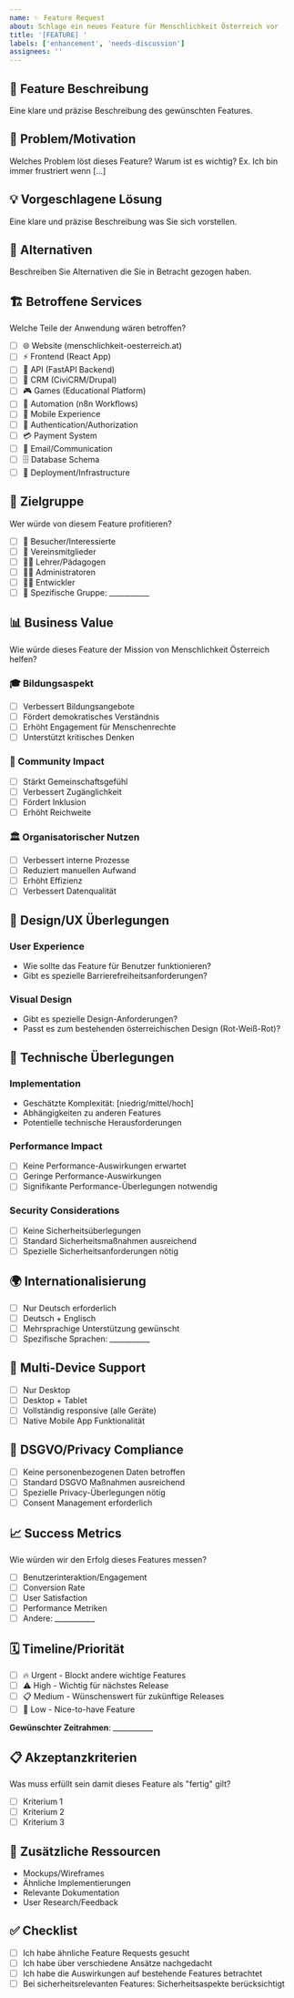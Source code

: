 ```yaml
---
name: ✨ Feature Request
about: Schlage ein neues Feature für Menschlichkeit Österreich vor
title: '[FEATURE] '
labels: ['enhancement', 'needs-discussion']
assignees: ''
---
```


## 🎯 Feature Beschreibung
Eine klare und präzise Beschreibung des gewünschten Features.

## 🤔 Problem/Motivation
Welches Problem löst dieses Feature? Warum ist es wichtig?
Ex. Ich bin immer frustriert wenn [...]

## 💡 Vorgeschlagene Lösung
Eine klare und präzise Beschreibung was Sie sich vorstellen.

## 🔄 Alternativen
Beschreiben Sie Alternativen die Sie in Betracht gezogen haben.

## 🏗️ Betroffene Services
Welche Teile der Anwendung wären betroffen?
- [ ] 🌐 Website (menschlichkeit-oesterreich.at)
- [ ] ⚡ Frontend (React App)
- [ ] 🔧 API (FastAPI Backend)
- [ ] 👥 CRM (CiviCRM/Drupal)
- [ ] 🎮 Games (Educational Platform)
- [ ] 🤖 Automation (n8n Workflows)
- [ ] 📱 Mobile Experience
- [ ] 🔐 Authentication/Authorization
- [ ] 💳 Payment System
- [ ] 📧 Email/Communication
- [ ] 🗄️ Database Schema
- [ ] 🚀 Deployment/Infrastructure

## 👥 Zielgruppe
Wer würde von diesem Feature profitieren?
- [ ] 👤 Besucher/Interessierte
- [ ] 🤝 Vereinsmitglieder
- [ ] 👨‍🏫 Lehrer/Pädagogen
- [ ] 👨‍💼 Administratoren
- [ ] 👩‍💻 Entwickler
- [ ] 🎯 Spezifische Gruppe: ___________

## 📊 Business Value
Wie würde dieses Feature der Mission von Menschlichkeit Österreich helfen?

### 🎓 Bildungsaspekt
- [ ] Verbessert Bildungsangebote
- [ ] Fördert demokratisches Verständnis
- [ ] Erhöht Engagement für Menschenrechte
- [ ] Unterstützt kritisches Denken

### 🤝 Community Impact
- [ ] Stärkt Gemeinschaftsgefühl
- [ ] Verbessert Zugänglichkeit
- [ ] Fördert Inklusion
- [ ] Erhöht Reichweite

### 🏛️ Organisatorischer Nutzen
- [ ] Verbessert interne Prozesse
- [ ] Reduziert manuellen Aufwand
- [ ] Erhöht Effizienz
- [ ] Verbessert Datenqualität

## 🎨 Design/UX Überlegungen

### User Experience
- Wie sollte das Feature für Benutzer funktionieren?
- Gibt es spezielle Barrierefreiheitsanforderungen?

### Visual Design
- Gibt es spezielle Design-Anforderungen?
- Passt es zum bestehenden österreichischen Design (Rot-Weiß-Rot)?

## 🔧 Technische Überlegungen

### Implementation
- Geschätzte Komplexität: [niedrig/mittel/hoch]
- Abhängigkeiten zu anderen Features
- Potentielle technische Herausforderungen

### Performance Impact
- [ ] Keine Performance-Auswirkungen erwartet
- [ ] Geringe Performance-Auswirkungen
- [ ] Signifikante Performance-Überlegungen notwendig

### Security Considerations
- [ ] Keine Sicherheitsüberlegungen
- [ ] Standard Sicherheitsmaßnahmen ausreichend
- [ ] Spezielle Sicherheitsanforderungen nötig

## 🌍 Internationalisierung
- [ ] Nur Deutsch erforderlich
- [ ] Deutsch + Englisch
- [ ] Mehrsprachige Unterstützung gewünscht
- [ ] Spezifische Sprachen: ___________

## 📱 Multi-Device Support
- [ ] Nur Desktop
- [ ] Desktop + Tablet
- [ ] Vollständig responsive (alle Geräte)
- [ ] Native Mobile App Funktionalität

## 🔐 DSGVO/Privacy Compliance
- [ ] Keine personenbezogenen Daten betroffen
- [ ] Standard DSGVO Maßnahmen ausreichend
- [ ] Spezielle Privacy-Überlegungen nötig
- [ ] Consent Management erforderlich

## 📈 Success Metrics
Wie würden wir den Erfolg dieses Features messen?
- [ ] Benutzerinteraktion/Engagement
- [ ] Conversion Rate
- [ ] User Satisfaction
- [ ] Performance Metriken
- [ ] Andere: ___________

## 🗓️ Timeline/Priorität
- [ ] 🔥 Urgent - Blockt andere wichtige Features
- [ ] ⚠️ High - Wichtig für nächstes Release
- [ ] 📋 Medium - Wünschenswert für zukünftige Releases
- [ ] 📝 Low - Nice-to-have Feature

**Gewünschter Zeitrahmen**: ___________

## 📋 Akzeptanzkriterien
Was muss erfüllt sein damit dieses Feature als "fertig" gilt?

- [ ] Kriterium 1
- [ ] Kriterium 2
- [ ] Kriterium 3

## 🔗 Zusätzliche Ressourcen
- Mockups/Wireframes
- Ähnliche Implementierungen
- Relevante Dokumentation
- User Research/Feedback

## ✅ Checklist
- [ ] Ich habe ähnliche Feature Requests gesucht
- [ ] Ich habe über verschiedene Ansätze nachgedacht
- [ ] Ich habe die Auswirkungen auf bestehende Features betrachtet
- [ ] Bei sicherheitsrelevanten Features: Sicherheitsaspekte berücksichtigt